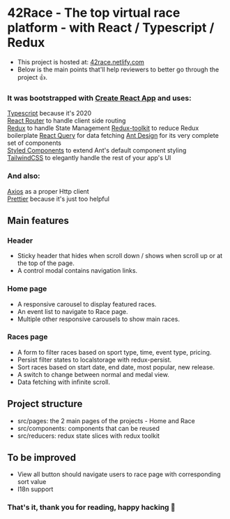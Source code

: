 # 42Race - The top virtual race platform - with React / Typescript / Redux

- This project is hosted at: [42race.netlify.com](42race.netlify.com)
- Below is the main points that'll help reviewers to better go through the project 👍.

### It was bootstrapped with [Create React App](https://github.com/facebook/create-react-app) and uses:

[Typescript](https://github.com/microsoft/TypeScript) because it's 2020  
[React Router](https://github.com/ReactTraining/react-router) to handle client side routing  
[Redux](https://github.com/reduxjs/react-redux) to handle State Management
[Redux-toolkit](https://redux-toolkit.js.org/) to reduce Redux boilerplate
[React Query](https://github.com/tannerlinsley/react-query) for data fetching
[Ant Design](https://github.com/ant-design/ant-design) for its very complete set of components  
[Styled Components](https://github.com/styled-components/styled-components) to extend Ant's default component styling  
[TailwindCSS](https://github.com/tailwindcss/tailwindcss) to elegantly handle the rest of your app's UI

### And also:

[Axios](https://github.com/axios/axios) as a proper Http client  
[Prettier](https://github.com/prettier/prettier) because it's just too helpful

## Main features

### Header

- Sticky header that hides when scroll down / shows when scroll up or at the top of the page.
- A control modal contains navigation links.

### Home page

- A responsive carousel to display featured races.
- An event list to navigate to Race page.
- Multiple other responsive carousels to show main races.

### Races page

- A form to filter races based on sport type, time, event type, pricing.
- Persist filter states to localstorage with redux-persist.
- Sort races based on start date, end date, most popular, new release.
- A switch to change between normal and medal view.
- Data fetching with infinite scroll.

## Project structure

- src/pages: the 2 main pages of the projects - Home and Race
- src/components: components that can be reused
- src/reducers: redux state slices with redux toolkit

## To be improved

- View all button should navigate users to race page with corresponding sort value
- I18n support

### That's it, thank you for reading, happy hacking 🎉
